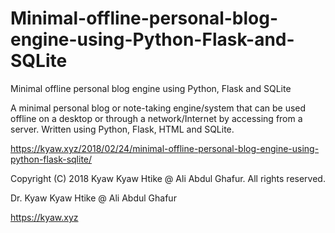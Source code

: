 # Minimal-offline-personal-blog-engine-using-Python-Flask-and-SQLite
Minimal offline personal blog engine using Python, Flask and SQLite

A minimal personal blog or note-taking engine/system that can be used offline on a desktop or through a network/Internet by accessing from a server. Written using Python, Flask, HTML and SQLite.

https://kyaw.xyz/2018/02/24/minimal-offline-personal-blog-engine-using-python-flask-sqlite/

Copyright (C) 2018 Kyaw Kyaw Htike @ Ali Abdul Ghafur. All rights reserved.

Dr. Kyaw Kyaw Htike @ Ali Abdul Ghafur

https://kyaw.xyz
